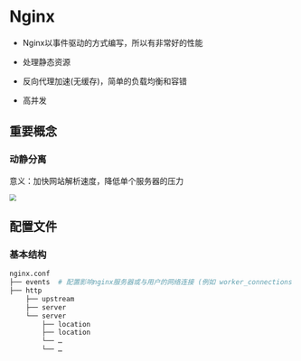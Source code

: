 # Nginx

- Nginx以事件驱动的方式编写，所以有非常好的性能

- 处理静态资源
- 反向代理加速(无缓存)，简单的负载均衡和容错
- 高并发

## 重要概念

### 动静分离

意义：加快网站解析速度，降低单个服务器的压力

<img src="https://cdn.jsdelivr.net/gh/SHERlocked93/pic@env/uPic/2020-03-09-%E5%8A%A8%E9%9D%99%E5%88%86%E7%A6%BB.png" style="zoom:75%;" />



## 配置文件

### 基本结构

```bash
nginx.conf
├── events	# 配置影响nginx服务器或与用户的网络连接 (例如 worker_connections 设置最大同时连接数)
├── http
    ├── upstream
    ├── server
    └── server
        ├── location
        ├── location
        └── …
		└── …
```

